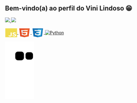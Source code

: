 ## Bem-vindo(a) ao perfil do Vini Lindoso 😁

 <div>
   <a href="https://github.com/vini-Lindoso">
   <img height="180em" src="https://github-readme-stats.vercel.app/api?username=vini-Lindoso&show_icons=true&theme=onedark&include_all_commits=true&count_private=true"/>
   <img height="180em" src="https://github-readme-stats.vercel.app/api/top-langs/?username=vini-Lindoso&layout=compact&langs_count=6&theme=tokyonight"/>

</div>
<div style="display: inline_block"><br>
  <img align="center" alt="Js" height="30" width="40" src="https://raw.githubusercontent.com/devicons/devicon/master/icons/javascript/javascript-plain.svg">
  <img align="center" alt="HTML" height="30" width="40" src="https://raw.githubusercontent.com/devicons/devicon/master/icons/html5/html5-original.svg">
  <img align="center" alt="CSS" height="30" width="40" src="https://raw.githubusercontent.com/devicons/devicon/master/icons/css3/css3-original.svg">
  <img align="center" alt="Python" height="30" width="40" 
src="https://cdn.jsdelivr.net/gh/devicons/devicon/icons/python/python-original.svg" />
</div>
 
<div> 
 
  ![Snake animation](https://github.com/vini-Lindoso/vini-Lindoso/blob/output/github-contribution-grid-snake.svg)

</div>
